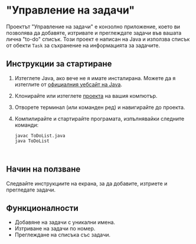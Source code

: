 # "Управление на задачи"

Проектът "Управление на задачи" е конзолно приложение, което ви позволява да добавяте, изтривате и преглеждате задачи във вашата лична "to-do" списък. Този проект е написан на Java и използва списък от обекти `Task` за съхранение на информацията за задачите.

## Инструкции за стартиране

1. Изтеглете Java, ако вече не я имате инсталирана. Можете да я изтеглите от [официалния уебсайт на Java](https://www.oracle.com/java/technologies/javase-downloads.html).

2. Клонирайте или изтеглете [проекта](https://github.com/Kaloioanness/ToDoList/blob/master/ToDoList.java) на вашия компютър.

3. Отворете терминал (или команден ред) и навигирайте до проекта.

4. Компилирайте и стартирайте програмата, изпълнявайки следните команди:
   ```shell
   javac ToDoList.java
   java ToDoList

  
 ## Начин на ползване
 
  Следвайте инструкциите на екрана, за да добавите, изтриете и прегледате задачи.

 ## Функционалности
 
- Добавяне на задачи с уникални имена.
- Изтриване на задачи по номер.
- Преглеждане на списъка със задачи.
